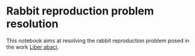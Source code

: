 # Rabbit reproduction problem resolution

This notebook aims at resolving the rabbit reproduction problem posed in the work [Liber abaci](https://en.wikipedia.org/wiki/Liber_Abaci).
  
